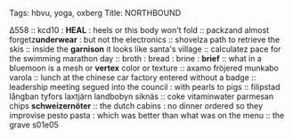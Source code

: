 Tags: hbvu, yoga, oxberg
Title: NORTHBOUND
  
Δ558 :: kcd10 : **HEAL** : heels or this body won't fold :: packzand almost forgetz**underwear** : but not the electronics :: shovelza path to retrieve the skis :: inside the **garnison** it looks like santa's village :: calculatez pace for the swimming marathon day :: broth : bread : brine : **brief** :: what in a bluemoon is a mesh or **vertex** color or texture :: axamo fröjered munkabo varola :: lunch at the chinese car factory entered without a badge :: leadership meeting segued into the council : with pearls to pigs :: filipstad långban tyfors laxtjärn landbobyn siknäs :: coke vitaminwater parmesan chips **schweizernöter** :: the dutch cabins : no dinner ordered so they improvise pesto pasta : which was better than what was on the menu :: the grave s01e05  
